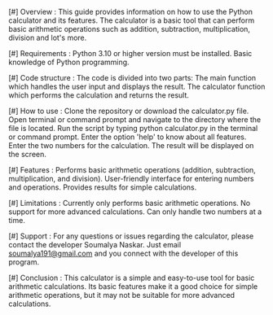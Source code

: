 [#] Overview :
	This guide provides information on how to use the Python calculator and its features.
	The calculator is a basic tool that can perform basic arithmetic operations such as addition, subtraction, multiplication, division and lot's more.
 
 [#] Requirements :
	Python 3.10 or higher version must be installed.
	Basic knowledge of Python programming.
    
 [#] Code structure :
  The code is divided into two parts:
	The main function which handles the user input and displays the result.
	The calculator function which performs the calculation and returns the result.
    
 [#] How to use :
	Clone the repository or download the calculator.py file.
	Open terminal or command prompt and navigate to the directory where the file is located.
	Run the script by typing python calculator.py in the terminal or command prompt.
	Enter the option 'help' to know about all features.
	Enter the two numbers for the calculation.
	The result will be displayed on the screen.
    
 [#] Features :
	Performs basic arithmetic operations (addition, subtraction, multiplication, and division).
	User-friendly interface for entering numbers and operations.
	Provides results for simple calculations.

 [#] Limitations :
	Currently only performs basic arithmetic operations.
	No support for more advanced calculations.
	Can only handle two numbers at a time.
    
 [#] Support :
	For any questions or issues regarding the calculator, please contact the developer Soumalya Naskar.
	Just email <soumalya191@gmail.com> and you connect with the developer of this program.

 [#] Conclusion :
	This calculator is a simple and easy-to-use tool for basic arithmetic calculations.
	Its basic features make it a good choice for simple arithmetic operations, but it may not be suitable for more advanced calculations.

